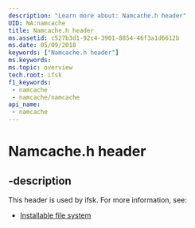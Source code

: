 ```yaml
---
description: "Learn more about: Namcache.h header"
UID: NA:namcache
title: Namcache.h header
ms.assetid: c527b3d1-92c4-3901-8854-46f3a1d6612b
ms.date: 05/09/2018
keywords: ["Namcache.h header"]
ms.keywords: 
ms.topic: overview
tech.root: ifsk
f1_keywords:
 - namcache
 - namcache/namcache
api_name:
 - namcache
---
```


# Namcache.h header


## -description

This header is used by ifsk. For more information, see:

- [Installable file system](../_ifsk/index.md)

